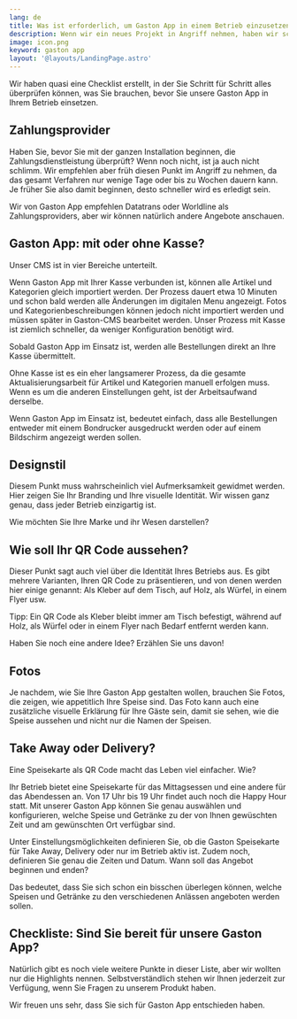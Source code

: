 ```yaml
---
lang: de
title: Was ist erforderlich, um Gaston App in einem Betrieb einzusetzen?
description: Wenn wir ein neues Projekt in Angriff nehmen, haben wir schon dieses witzige Adrenalingefühl im Bauch. Es gibt so viele Punkte, an die wir denken müssen, dass wir manchmal das eine oder andere Detail vergessen.
image: icon.png
keyword: gaston app
layout: '@layouts/LandingPage.astro'
---
```


Wir haben quasi eine Checklist erstellt, in der Sie Schritt für Schritt alles überprüfen können, was Sie brauchen, bevor Sie unsere Gaston App in Ihrem Betrieb einsetzen.

## Zahlungsprovider

Haben Sie, bevor Sie mit der ganzen Installation beginnen, die Zahlungsdienstleistung überprüft? Wenn noch nicht, ist ja auch nicht schlimm. Wir empfehlen aber früh diesen Punkt im Angriff zu nehmen, da das gesamt Verfahren nur wenige Tage oder bis zu Wochen dauern kann. Je früher Sie also damit beginnen, desto schneller wird es erledigt sein.

Wir von Gaston App empfehlen Datatrans oder Worldline als Zahlungsproviders, aber wir können natürlich andere Angebote anschauen.

## Gaston App: mit oder ohne Kasse?

Unser CMS ist in vier Bereiche unterteilt.

Wenn Gaston App mit Ihrer Kasse verbunden ist, können alle Artikel und Kategorien gleich importiert werden. Der Prozess dauert etwa 10 Minuten und schon bald werden alle Änderungen im digitalen Menu angezeigt. Fotos und Kategorienbeschreibungen können jedoch nicht importiert werden und müssen später in Gaston-CMS bearbeitet werden. Unser Prozess mit Kasse ist ziemlich schneller, da weniger Konfiguration benötigt wird. 

Sobald Gaston App im Einsatz ist, werden alle Bestellungen direkt an Ihre Kasse übermittelt.

Ohne Kasse ist es ein eher langsamerer Prozess, da die gesamte Aktualisierungsarbeit für Artikel und Kategorien manuell erfolgen muss. Wenn es um die anderen Einstellungen geht, ist der Arbeitsaufwand derselbe.

Wenn Gaston App im Einsatz ist, bedeutet einfach, dass alle Bestellungen entweder mit einem Bondrucker ausgedruckt werden oder auf einem Bildschirm angezeigt werden sollen.

## Designstil

Diesem Punkt muss wahrscheinlich viel Aufmerksamkeit gewidmet werden. Hier zeigen Sie Ihr Branding und Ihre visuelle Identität. Wir wissen ganz genau, dass jeder Betrieb einzigartig ist.

Wie möchten Sie Ihre Marke und ihr Wesen darstellen?

## Wie soll Ihr QR Code aussehen?

Dieser Punkt sagt auch viel über die Identität Ihres Betriebs aus. Es gibt mehrere Varianten, Ihren QR Code zu präsentieren, und von denen werden hier einige genannt: Als Kleber auf dem Tisch, auf Holz, als Würfel, in einem Flyer usw.

Tipp: Ein QR Code als Kleber bleibt immer am Tisch befestigt, während auf Holz, als Würfel oder in einem Flyer nach Bedarf entfernt werden kann.

Haben Sie noch eine andere Idee? Erzählen Sie uns davon!

## Fotos

Je nachdem, wie Sie Ihre Gaston App gestalten wollen, brauchen Sie Fotos, die zeigen, wie appetitlich Ihre Speise sind. Das Foto kann auch eine zusätzliche visuelle Erklärung für Ihre Gäste sein, damit sie sehen, wie die Speise aussehen und nicht nur die Namen der Speisen.

## Take Away oder Delivery?

Eine Speisekarte als QR Code macht das Leben viel einfacher. Wie?

Ihr Betrieb bietet eine Speisekarte für das Mittagsessen und eine andere für das Abendessen an. Von 17 Uhr bis 19 Uhr findet auch noch die Happy Hour statt. Mit unserer Gaston App können Sie genau auswählen und konfigurieren, welche Speise und Getränke zu der von Ihnen gewüschten Zeit und am gewünschten Ort verfügbar sind.

Unter Einstellungsmöglichkeiten definieren Sie, ob die Gaston Speisekarte für Take Away, Delivery oder nur im Betrieb aktiv ist. Zudem noch, definieren Sie genau die Zeiten und Datum. Wann soll das Angebot beginnen und enden?

Das bedeutet, dass Sie sich schon ein bisschen überlegen können, welche Speisen und Getränke zu den verschiedenen Anlässen angeboten werden sollen.

## Checkliste: Sind Sie bereit für unsere Gaston App? 

Natürlich gibt es noch viele weitere Punkte in dieser Liste, aber wir wollten nur die Highlights nennen. Selbstverständlich stehen wir Ihnen jederzeit zur Verfügung, wenn Sie Fragen zu unserem Produkt haben.

Wir freuen uns sehr, dass Sie sich für Gaston App entschieden haben.
